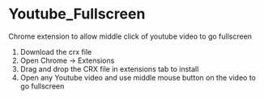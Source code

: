 # Youtube_Fullscreen
Chrome extension to allow middle click of youtube video to go fullscreen

1) Download the crx file
2) Open Chrome -> Extensions
3) Drag and drop the CRX file in extensions tab to install
4) Open any Youtube video and use middle mouse button on the video to go fullscreen
